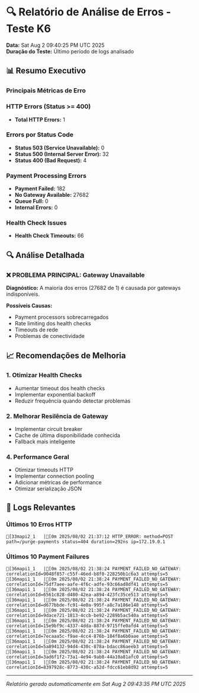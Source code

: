 # 🔍 Relatório de Análise de Erros - Teste K6

**Data:** Sat Aug  2 09:40:25 PM UTC 2025  
**Duração do Teste:** Último período de logs analisado

## 📊 Resumo Executivo

### Principais Métricas de Erro
### HTTP Errors (Status >= 400)
- **Total HTTP Errors:** 1

### Errors por Status Code
- **Status 503 (Service Unavailable):** 0
- **Status 500 (Internal Server Error):** 32
- **Status 400 (Bad Request):** 4

### Payment Processing Errors
- **Payment Failed:** 182
- **No Gateway Available:** 27682
- **Queue Full:** 0
- **Internal Errors:** 0

### Health Check Issues
- **Health Check Timeouts:** 66

## 🔍 Análise Detalhada

### ❌ PROBLEMA PRINCIPAL: Gateway Unavailable

**Diagnóstico:** A maioria dos erros (27682 de 1) é causada por gateways indisponíveis.

**Possíveis Causas:**
- Payment processors sobrecarregados
- Rate limiting dos health checks
- Timeouts de rede
- Problemas de conectividade

## 📈 Recomendações de Melhoria

### 1. Otimizar Health Checks
- Aumentar timeout dos health checks
- Implementar exponential backoff
- Reduzir frequência quando detectar problemas

### 2. Melhorar Resilência de Gateway
- Implementar circuit breaker
- Cache de última disponibilidade conhecida
- Fallback mais inteligente

### 4. Performance Geral
- Otimizar timeouts HTTP
- Implementar connection pooling
- Adicionar métricas de performance
- Otimizar serialização JSON

## 📝 Logs Relevantes

### Últimos 10 Erros HTTP
```
[33mapi2_1   |[0m 2025/08/02 21:37:12 HTTP_ERROR: method=POST path=/purge-payments status=404 duration=292ns ip=172.19.0.1
```

### Últimos 10 Payment Failures
```
[36mapi1_1   |[0m 2025/08/02 21:38:24 PAYMENT_FAILED_NO_GATEWAY: correlationId=9048f857-c55f-46ed-b8f0-228250b1c6a3 attempts=5
[36mapi1_1   |[0m 2025/08/02 21:38:24 PAYMENT_FAILED_NO_GATEWAY: correlationId=75df7aee-aafe-4f6c-adfe-93c66ad8df41 attempts=5
[36mapi1_1   |[0m 2025/08/02 21:38:24 PAYMENT_FAILED_NO_GATEWAY: correlationId=6561c828-d480-42ea-a894-423fc35ce513 attempts=5
[36mapi1_1   |[0m 2025/08/02 21:38:24 PAYMENT_FAILED_NO_GATEWAY: correlationId=d677bbde-fc91-4e0a-995f-a8c7a186e148 attempts=5
[36mapi1_1   |[0m 2025/08/02 21:38:24 PAYMENT_FAILED_NO_GATEWAY: correlationId=9dace721-1813-4ccb-be92-2289b5ac540a attempts=5
[36mapi1_1   |[0m 2025/08/02 21:38:24 PAYMENT_FAILED_NO_GATEWAY: correlationId=15e9bf9c-4337-4dda-887d-9715ffe0afd4 attempts=5
[36mapi1_1   |[0m 2025/08/02 21:38:24 PAYMENT_FAILED_NO_GATEWAY: correlationId=7ecaaa5c-f9ae-4cc4-876b-184f8a6b0aae attempts=5
[36mapi1_1   |[0m 2025/08/02 21:38:24 PAYMENT_FAILED_NO_GATEWAY: correlationId=5a894132-94d4-430c-878a-bdacc86aeeb3 attempts=5
[36mapi1_1   |[0m 2025/08/02 21:38:24 PAYMENT_FAILED_NO_GATEWAY: correlationId=3ad6f1f2-73a1-4e94-9ab8-44a10a81afc0 attempts=5
[36mapi1_1   |[0m 2025/08/02 21:38:24 PAYMENT_FAILED_NO_GATEWAY: correlationId=8397928c-8773-430c-a52d-fdcc61eb8d92 attempts=5
```

---
*Relatório gerado automaticamente em Sat Aug  2 09:43:35 PM UTC 2025*

